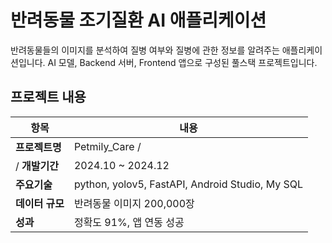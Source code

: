 # 반려동물 조기질환 AI 애플리케이션

반려동물들의 이미지를 분석하여 질병 여부와 질병에 관한 정보를 알려주는 애플리케이션입니다.
AI 모델, Backend 서버, Frontend 앱으로 구성된 풀스택 프로젝트입니다.

## 프로젝트 내용
| 항목 | 내용 |
|------|------|
|**프로젝트명** | Petmily_Care /
/ **개발기간** | 2024.10 ~ 2024.12 |
| **주요기술** | python, yolov5, FastAPI, Android Studio, My SQL |
| **데이터 규모** | 반려동물 이미지 200,000장 |
| **성과** | 정확도 91%, 앱 연동 성공 |

